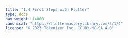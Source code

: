 ```yaml
---
title: "1.4 First Steps with Flutter"
type: docs
nav_weight: 14000
canonical: "https://fluttermasterylibrary.com/3/1/4"
license: "© 2023 Tokenizer Inc. CC BY-NC-SA 4.0"
---
```

